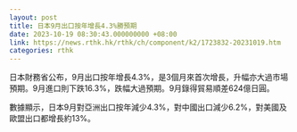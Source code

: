 ```yaml
---
layout: post
title: 日本9月出口按年增長4.3%勝預期
date: 2023-10-19 08:30:43.000000000 +08:00
link: https://news.rthk.hk/rthk/ch/component/k2/1723832-20231019.htm
categories: rthk
---
```


日本財務省公布，9月出口按年增長4.3%，是3個月來首次增長，升幅亦大過市場預期。9月進口則下跌16.3%，跌幅大過預期。9月錄得貿易順差624億日圓。

數據顯示，日本9月對亞洲出口按年減少4.3%，對中國出口減少6.2%，對美國及歐盟出口都增長約13%。
